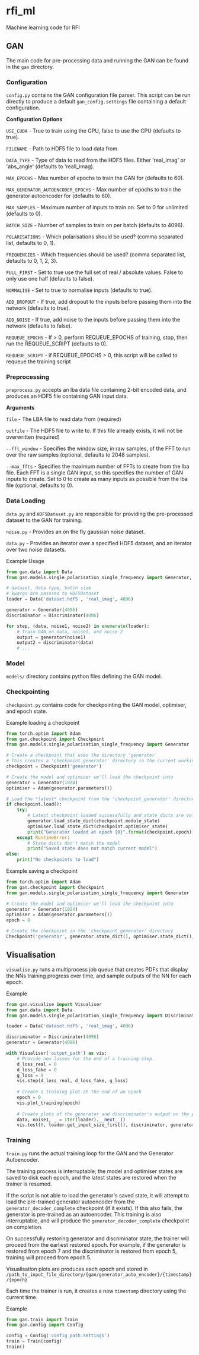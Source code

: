# rfi_ml
Machine learning code for RFI 

## GAN
The main code for pre-processing data and running the GAN can be found in the `gan` directory.

### Configuration
`config.py` contains the GAN configuration file parser. This script can be run directly to produce a default `gan_config.settings` file containing a default configuration.

**Configuration Options**

`USE_CUDA` - True to train using the GPU, false to use the CPU (defaults to true).

`FILENAME` - Path to HDF5 file to load data from.

`DATA_TYPE` - Type of data to read from the HDF5 files. Either 'real_imag' or 'abs_angle' (defaults to 'reall_imag).

`MAX_EPOCHS` - Max number of epochs to train the GAN for (defaults to 60).

`MAX_GENERATOR_AUTOENCODER_EPOCHS` - Max number of epochs to train the generator autoencoder for (defaults to 60).

`MAX_SAMPLES` - Maximum number of inputs to train on. Set to 0 for unlimited (defaults to 0).

`BATCH_SIZE` - Number of samples to train on per batch (defaults to 4096).

`POLARISATIONS` - Which polarisations should be used? (comma separated list, defaults to 0, 1).

`FREQUENCIES` - Which frequencies should be used? (comma separated list, defaults to 0, 1, 2, 3).

`FULL_FIRST` - Set to true use the full set of real / absolute values. False to only use one half (defaults to false).

`NORMALISE` - Set to true to normalise inputs (defaults to true).

`ADD_DROPOUT` - If true, add dropout to the inputs before passing them into the network (defaults to true).

`ADD_NOISE` - If true, add noise to the inputs before passing them into the network (defaults to false).

`REQUEUE_EPOCHS` - If > 0, perform REQUEUE_EPOCHS of training, stop, then run the REQUEUE_SCRIPT (defaults to 0).

`REQUEUE_SCRIPT` - if REQUEUE_EPOCHS > 0, this script will be called to requeue the training script

### Preprocessing
`preprocess.py` accepts an lba data file containing 2-bit encoded data, and produces an HDF5 file containing GAN input data.

**Arguments**

`file` - The LBA file to read data from (required)

`outfile` - The HDF5 file to write to. If this file already exists, it will not be overwritten (required)

`--fft_window` - Specifies the window size, in raw samples, of the FFT to run over the raw samples (optional, defaults to 2048 samples).

`--max_ffts` - Specifies the maximum number of FFTs to create from the lba file. Each FFT is a single GAN input, so this specifies the number of GAN inputs to create. Set to 0 to create as many inputs as possible from the lba file (optional, defaults to 0).

### Data Loading
`data.py` and `HDF5Dataset.py` are responsible for providing the pre-processed dataset to the GAN for training.

`noise.py` - Provides an on the fly gaussian noise dataset.

`data.py` - Provides an iterator over a specified HDF5 dataset, and an iterator over two noise datasets.

Example Usage
```python
from gan.data import Data
from gan.models.single_polarisation_single_frequency import Generator, Discriminator

# dataset, data type, batch size
# kwargs are passsed to HDF5Dataset
loader = Data('dataset.hdf5', 'real_imag', 4096)

generator = Generator(4096)
discriminator = Discriminator(4096)

for step, (data, noise1, noise2) in enumerate(loader):
    # Train GAN on data, noise1, and noise 2
    output = generator(noise1)
    output2 = discriminator(data)
    # ...
```

### Model
`models/` directory contains python files defining the GAN model.

### Checkpointing
`checkpoint.py` contains code for checkpointing the GAN model, optimiser, and epoch state.

Example loading a checkpoint
```python
from torch.optim import Adam
from gan.checkpoint import Checkpoint
from gan.models.single_polarisation_single_frequency import Generator

# Create a checkpoint that uses the directory 'generator'
# This creates a 'checkpoint_generator' directory in the current working directory.
checkpoint = Checkpoint('generator')

# Create the model and optimiser we'll load the checkpoint into
generator = Generator(1024)
optimiser = Adam(generator.parameters())

# Load the *latest* checkpoint from the 'checkpoint_generator' directory
if checkpoint.load():
    try:
        # Latest checkpoint loaded successfully and state dicts are valid
        generator.load_state_dict(checkpoint.module_state)
        optimiser.load_state_dict(checkpoint.optimiser_state)
        print("Generator loaded at epoch {0}".format(checkpoint.epoch))
    except RuntimeError:
        # State dicts don't match the model
        print("Saved state does not match current model")
else:
    print("No checkpoints to load")
```

Example saving a checkpoint
```python
from torch.optim import Adam
from gan.checkpoint import Checkpoint
from gan.models.single_polarisation_single_frequency import Generator

# Create the model and optimiser we'll load the checkpoint into
generator = Generator(1024)
optimiser = Adam(generator.parameters())
epoch = 0

# Create the checkpoint in the 'checkpoint_generator' directory
Checkpoint('generator', generator.state_dict(), optimiser.state_dict(), epoch).save()

```

## Visualisation
`visualise.py` runs a multiprocess job queue that creates PDFs that display the NNs training progress over time, and sample outputs of the NN for each epoch.

Example
```python
from gan.visualise import Visualiser
from gan.data import Data
from gan.models.single_polarisation_single_frequency import Discriminator, Generator

loader = Data('dataset.hdf5', 'real_imag', 4096)

discriminator = Discriminator(4096)
generator = Generator(4096)

with Visualiser('output_path') as vis:
    # Provide new losses for the end of a training step.
    d_loss_real = 0
    d_loss_fake = 0
    g_loss = 0
    vis.step(d_loss_real, d_loss_fake, g_loss)
    
    # Create a training plot at the end of an epoch
    epoch = 0
    vis.plot_training(epoch)
    
    # Create plots of the generator and discriminator's output on the provided noise and data batches
    data, noise1, _ = iter(loader).__next__()
    vis.test(0, loader.get_input_size_first(), discriminator, generator, noise1, data)
```

### Training
`train.py` runs the actual training loop for the GAN and the Generator Autoencoder. 

The training process is interruptable; the model and optimiser states are saved to disk each epoch, and
the latest states are restored when the trainer is resumed.

If the script is not able to load the generator's saved state, it will attempt to load the pre-trained generator autoencoder
from the `generator_decoder_complete` checkpoint (if it exists). If this also fails, the generator is
pre-trained as an autoencoder. This training is also interruptable, and will produce the `generator_decoder_complete` checkpoint on completion.

On successfully restoring generator and discriminator state, the trainer will proceed from the earliest restored epoch.
For example, if the generator is restored from epoch 7 and the discriminator is restored from epoch 5, training will
proceed from epoch 5.

Visualisation plots are produces each epoch and stored in `/path_to_input_file_directory/{gan/generator_auto_encoder}/{timestamp}/{epoch}`

Each time the trainer is run, it creates a new `timestamp` directory using the current time.

Example
```python
from gan.train import Train
from gan.config import Config

config = Config('config_path.settings')
train = Train(config)
train()
```